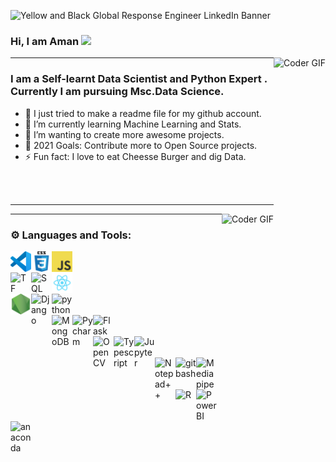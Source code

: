 ![Yellow and Black Global Response Engineer LinkedIn Banner](https://user-images.githubusercontent.com/63160825/137918832-c521f6dd-34c9-4efa-9e80-ec142ff8221d.png)

### Hi, I am Aman <img src="https://media.giphy.com/media/hvRJCLFzcasrR4ia7z/giphy.gif" width="25px"> 
<img align="right" src="https://i.imgur.com/mVIr207.gif" alt="Coder GIF" height="280">
<hr/>

### I am a Self-learnt Data Scientist and Python Expert . Currently I am pursuing Msc.Data Science.
- 🔭 I just tried to make a readme file for my github account.<br />
- 🌱 I’m currently learning Machine Learning and Stats.<br />
- 👯 I’m wanting to create more awesome projects.<br />
- 🥅 2021 Goals: Contribute more to Open Source projects.<br />
- ⚡ Fun fact: I love to eat Cheesse Burger and dig Data.
<br/>
<br />

<hr/>

<img align="right"  src="https://i.imgur.com/UWbDP3y.gif" alt="Coder GIF" height="400">
<hr/>

### ⚙ Languages and Tools:
<img align="left" alt="vscode" width="33px" src="https://raw.githubusercontent.com/github/explore/80688e429a7d4ef2fca1e82350fe8e3517d3494d/topics/visual-studio-code/visual-studio-code.png" />
<img align="left" alt="CSS3" width="33px" src="https://raw.githubusercontent.com/github/explore/80688e429a7d4ef2fca1e82350fe8e3517d3494d/topics/css/css.png" />
<img align="left" alt="JavaScript" width="33px" src="https://raw.githubusercontent.com/github/explore/80688e429a7d4ef2fca1e82350fe8e3517d3494d/topics/javascript/javascript.png" />
<br/>
<br/>
<img align="left" alt="TF" width="33px" src="https://i.imgur.com/oGwE8PR.png" />
<img align="left" alt="SQL" width="33px" src="https://camo.githubusercontent.com/b65f9026a0274fb351e57ed757a7c01e2538734b2278c067b5d6ca4650a6e4ce/68747470733a2f2f6c6162732e6d7973716c2e636f6d2f636f6d6d6f6e2f6c6f676f732f6d7973716c2d6c6f676f2e737667" />
<img align="left" alt="React" width="33px" src="https://raw.githubusercontent.com/github/explore/80688e429a7d4ef2fca1e82350fe8e3517d3494d/topics/react/react.png" />
<br/>
<br/>
<img align="left" alt="NodeJS" width="33px" src="https://raw.githubusercontent.com/github/explore/80688e429a7d4ef2fca1e82350fe8e3517d3494d/topics/nodejs/nodejs.png" />
<img align="left" alt="Django" width="33px" src="https://i.imgur.com/6HTssDd.png" />
<img align="left" alt="python" width="33px" src="https://i.imgur.com/gixjL0a.png" />
<br/>
<br/>
<img align="left" alt="MongoDB" width="33px" src="https://i.imgur.com/uyStyoI.png" />
<img align="left" alt="Pycharm" width="33px" src="https://i.imgur.com/N3UnDaG.png" />
<img align="left" alt="Flask" width="33px" src="https://i.imgur.com/0Gs9Vqu.png" />
<br/>
<br/>
<img align="left" alt="OpenCV" width="33px" src="https://i.imgur.com/xFMyVyV.png" />
<img align="left" alt="Typescript" width="33px" src="https://i.imgur.com/6md14Ny.png" />
<img align="left" alt="Jupyter" width="33px" src="https://i.imgur.com/f5M1VWO.png" />
<br/>
<br/>
<img align="left" alt="Notepad++" width="33px" src="https://i.imgur.com/s8PYCpN.png" />
<img align="left" alt="gitbash" width="33px" src="https://i.imgur.com/FgD2Tpt.png" />
<img align="left" alt="Mediapipe" width="33px" src="https://i.imgur.com/BdWJk0i.png" />
<br />
<img align="left" alt="R" width="33px" src="https://i.imgur.com/LGgB5r4.png" />
<img align="left" alt="PowerBI" width="33px" src="https://i.imgur.com/uDWUWAY.png" />
<img align="left" alt="anaconda" width="33px" src="https://i.imgur.com/SUxYIXm.png" />
<br/>

